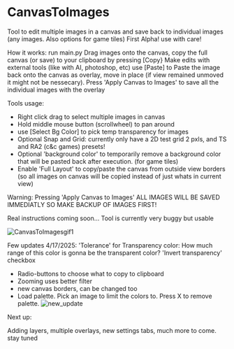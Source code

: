 # CanvasToImages
Tool to edit multiple images in a canvas and save back to individual images (any images. Also options for game tiles)
First Alpha! use with care!


How it works: 
run main.py
Drag images onto the canvas, copy the full canvas (or save) to your clipboard by pressing [Copy}
Make edits with external tools (like with AI, photoshop, etc)
use [Paste] to Paste the image back onto the canvas as overlay, move in place (if view remained unmoved it might not be nessecary).
Press 'Apply Canvas to Images' to save all the individual images with the overlay

Tools usage:
- Right click drag to select multiple images in canvas
- Hold middle mouse button (scrollwheel) to pan around
- use [Select Bg Color] to pick temp transparency for images 
- Optional Snap and Grid: currently only have a 2D test grid 2 pxls, and TS and RA2 (c&c games) presets!
- Optional 'background color' to temporarily remove a background color that will be pasted back after execution. (for game tiles)
- Enable 'Full Layout' to copy/paste the canvas from outside view borders (so all images on canvas will be copied instead of just whats in current view)

  
Warning: Pressing 'Apply Canvas to Images' ALL IMAGES WILL BE SAVED IMMEDIATLY SO MAKE BACKUP OF IMAGES FIRST!

Real instructions coming soon...
Tool is currently very buggy but usable

![CanvasToImagesgif1](https://github.com/user-attachments/assets/44ad7e5f-88ce-4c33-827b-30f7992c1751)

Few updates 4/17/2025:
'Tolerance' for Transparency color: How much range of this color is gonna be the transparent color?
'Invert transparency' checkbox
- Radio-buttons to choose what to copy to clipboard
- Zooming uses better filter
- new canvas borders, can be changed too
- Load palette. Pick an image to limit the colors to. Press X to remove palette.
![new_update](https://github.com/user-attachments/assets/353be46d-cd08-40a5-86f5-2e7684a05378)

Next up: 

Adding layers, multiple overlays, new settings tabs, much more to come. stay tuned







